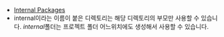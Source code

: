 - [Internal Packages](https://go.dev/doc/go1.4#internalpackages)
- internal이라는 이름이 붙은 디렉토리는 해당 디렉토리의 부모만 사용할 수 있습니다.
*internal*폴더는 프로젝트 폴더 어느위치에도 생성해서 사용할 수 있습니다.

